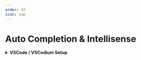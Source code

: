 ```yaml
---
order: 92
icon: zap
---
```

# Auto Completion & Intellisense

<details>
<summary><strong>VSCode / VSCodium Setup</strong></summary>

If you want auto completion and intellisense for LuaLink scripts in VSCode (or VSCodium), follow these simple steps:

### 1. Install the Lua Extension

- Install the **sumneko Lua** extension:
  - [VSCode Marketplace](https://marketplace.visualstudio.com/items?itemName=sumneko.lua)
  - [Open VSX](https://open-vsx.org/extension/sumneko/lua)

### 2. Get the LuaLink LLS Addon

- Clone (recommended) or download [LuaLink/lualink-lls-addon](https://github.com/LuaLink/lualink-lls-addon)
- Cloning is recommended so you can update it easily:
  ```bash
  git clone https://github.com/LuaLink/lualink-lls-addon
  ```

### 3. Configure the Extension

- Open the settings for the Lua extension.
- Add a new entry to `Lua.workspace.library` and enter the path to your `lualink-lls-addon` folder.
- Set `Lua.runtime.plugin` to `lualink-lls-addon/plugin.lua`.
  - This setting requires editing the `settings.json` for the extension directly.

#### Note

It *should* be possible to just add the `lualink-lls-addon` folder to `Lua.workspace.userThirdParty` and have the plugin load only for LuaLink scripts, but in testing this didn't work. If you figure it out, please open an issue or join our Discord!

### Done!

If you did everything right, you should now get auto completion and intellisense for LuaLink in your Lua files. This should make developing scripts much easier!

</details>

<!-- Add more IDE instructions below as needed -->
